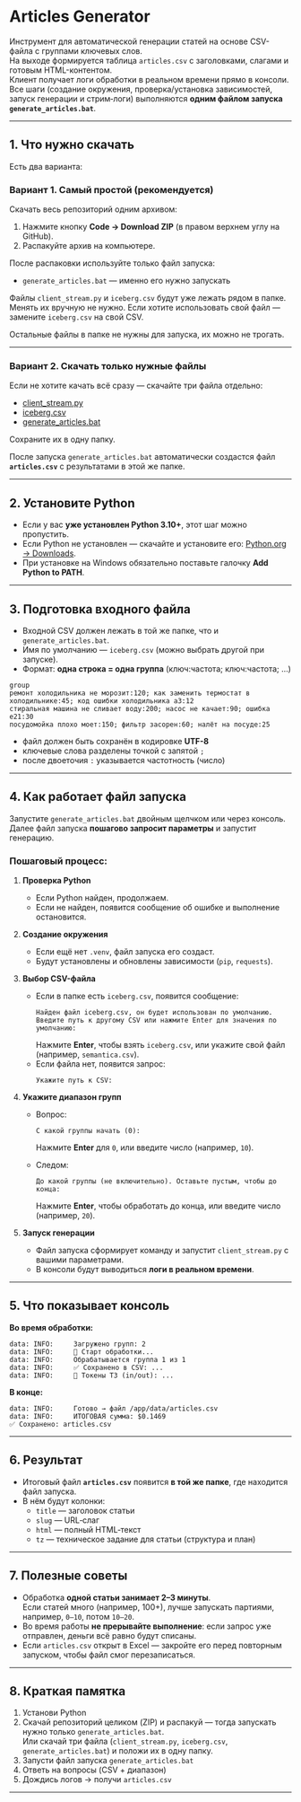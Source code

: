 # Articles Generator

Инструмент для автоматической генерации статей на основе CSV-файла с группами ключевых слов.  
На выходе формируется таблица `articles.csv` с заголовками, слагами и готовым HTML-контентом.  
Клиент получает логи обработки в реальном времени прямо в консоли.  
Все шаги (создание окружения, проверка/установка зависимостей, запуск генерации и стрим‑логи) выполняются **одним файлом запуска `generate_articles.bat`**.

---

## 1. Что нужно скачать

Есть два варианта:

### Вариант 1. Самый простой (рекомендуется)
Скачать весь репозиторий одним архивом:
1. Нажмите кнопку **Code → Download ZIP** (в правом верхнем углу на GitHub).  
2. Распакуйте архив на компьютере.  

После распаковки используйте только файл запуска:
- `generate_articles.bat` — именно его нужно запускать  

Файлы `client_stream.py` и `iceberg.csv` будут уже лежать рядом в папке.  
Менять их вручную не нужно. Если хотите использовать свой файл — замените `iceberg.csv` на свой CSV.

Остальные файлы в папке не нужны для запуска, их можно не трогать.

---

### Вариант 2. Скачать только нужные файлы
Если не хотите качать всё сразу — скачайте три файла отдельно:
- [client_stream.py](https://github.com/a-iceberg/articles-generator/blob/main/client_stream.py)  
- [iceberg.csv](https://github.com/a-iceberg/articles-generator/blob/main/iceberg.csv)  
- [generate_articles.bat](https://github.com/a-iceberg/articles-generator/blob/main/generate_articles.bat)  

Сохраните их в одну папку.  

После запуска `generate_articles.bat` автоматически создастся файл **`articles.csv`** с результатами в этой же папке.


---

## 2. Установите Python
- Если у вас **уже установлен Python 3.10+**, этот шаг можно пропустить.  
- Если Python не установлен — скачайте и установите его: [Python.org → Downloads](https://www.python.org/downloads/).  
- При установке на Windows обязательно поставьте галочку **Add Python to PATH**.

---

## 3. Подготовка входного файла
- Входной CSV должен лежать в той же папке, что и `generate_articles.bat`. 
- Имя по умолчанию — `iceberg.csv` (можно выбрать другой при запуске).  
- Формат: **одна строка = одна группа** (ключ:частота; ключ:частота; …)

```csv
group
ремонт холодильника не морозит:120; как заменить термостат в холодильнике:45; код ошибки холодильника а3:12
стиральная машина не сливает воду:200; насос не качает:90; ошибка e21:30
посудомойка плохо моет:150; фильтр засорен:60; налёт на посуде:25
```
- файл должен быть сохранён в кодировке **UTF-8**  
- ключевые слова разделены точкой с запятой `;`  
- после двоеточия `:` указывается частотность (число)


---

## 4. Как работает файл запуска

Запустите `generate_articles.bat` двойным щелчком или через консоль.  
Далее файл запуска **пошагово запросит параметры** и запустит генерацию.  

### Пошаговый процесс:

1. **Проверка Python**  
   - Если Python найден, продолжаем.  
   - Если не найден, появится сообщение об ошибке и выполнение остановится.

2. **Создание окружения**  
   - Если ещё нет `.venv`, файл запуска его создаст.  
   - Будут установлены и обновлены зависимости (`pip`, `requests`).

3. **Выбор CSV-файла**  
   - Если в папке есть `iceberg.csv`, появится сообщение:  
     ```
     Найден файл iceberg.csv, он будет использован по умолчанию.
     Введите путь к другому CSV или нажмите Enter для значения по умолчанию:
     ```
     Нажмите **Enter**, чтобы взять `iceberg.csv`, или укажите свой файл (например, `semantica.csv`).  
   - Если файла нет, появится запрос:  
     ```
     Укажите путь к CSV:
     ```

4. **Укажите диапазон групп**  
   - Вопрос:  
     ```
     С какой группы начать (0):
     ```
     Нажмите **Enter** для `0`, или введите число (например, `10`).  

   - Следом:  
     ```
     До какой группы (не включительно). Оставьте пустым, чтобы до конца:
     ```
     Нажмите **Enter**, чтобы обработать до конца, или введите число (например, `20`).

5. **Запуск генерации**  
   - Файл запуска сформирует команду и запустит `client_stream.py` с вашими параметрами.  
   - В консоли будут выводиться **логи в реальном времени**.  

---

## 5. Что показывает консоль

**Во время обработки:**
```
data: INFO:     Загружено групп: 2
data: INFO:     🚀 Старт обработки...
data: INFO:     Обрабатывается группа 1 из 1
data: INFO:     ✅ Сохранено в CSV: ...
data: INFO:     🔸 Токены ТЗ (in/out): ...
```

**В конце:**
```
data: INFO:     Готово → файл /app/data/articles.csv
data: INFO:     ИТОГОВАЯ сумма: $0.1469
✅ Сохранено: articles.csv
```

---

## 6. Результат

- Итоговый файл **`articles.csv`** появится **в той же папке**, где находится файл запуска.  
- В нём будут колонки:
  - `title` — заголовок статьи  
  - `slug` — URL‑слаг  
  - `html` — полный HTML‑текст
  - `tz` — техническое задание для статьи (структура и план)

---

## 7. Полезные советы

- Обработка **одной статьи занимает 2–3 минуты**.  
  Если статей много (например, 100+), лучше запускать партиями, например, `0–10`, потом `10–20`.  
- Во время работы **не прерывайте выполнение**: если запрос уже отправлен, деньги всё равно будут списаны.
- Если `articles.csv` открыт в Excel — закройте его перед повторным запуском, чтобы файл смог перезаписаться.

---

## 8. Краткая памятка

1. Установи Python  
2. Скачай репозиторий целиком (ZIP) и распакуй — тогда запускать нужно только `generate_articles.bat`.  
   Или скачай три файла (`client_stream.py`, `iceberg.csv`, `generate_articles.bat`) и положи их в одну папку.  
3. Запусти файл запуска `generate_articles.bat`  
4. Ответь на вопросы (CSV + диапазон)  
5. Дождись логов → получи `articles.csv`

---
